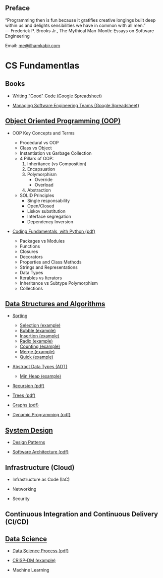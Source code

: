 ## Preface

“Programming then is fun because it gratifies creative longings built deep within us and delights sensibilities we have in common with all men.”
<br /> ― Frederick P. Brooks Jr., The Mythical Man-Month: Essays on Software Engineering

Email: [me@ilhamkabir.com](mailto:me@ilhamkabir.com?subject=[GitHub]%Coding-Sandbox)

# CS Fundamentlas

## Books

- <a href="https://docs.google.com/spreadsheets/d/15KFGI5mQGGKnKofPRN3ef_Iat7inz5rdVa6BcqfDTeg/edit#gid=1846067536">
    Writing "Good" Code (Google Spreadsheet)
</a> 

- <a href="https://docs.google.com/spreadsheets/d/15KFGI5mQGGKnKofPRN3ef_Iat7inz5rdVa6BcqfDTeg/edit#gid=0">
    Managing Software Engineering Teams (Google Spreadsheet)
</a>

## [Object Oriented Programming (OOP)](oop)

- OOP Key Concepts and Terms
    - Procedural vs OOP
    - Class vs Object
    - Instantiation vs Garbage Collection
    - 4 Pillars of OOP:
        1. Inheritance (vs Composition)
        2. Encapsuation 
        3. Polymorphism
            - Override
            - Overload
        4. Abstraction
    - SOLID Principles
        - Single responsability
        - Open/Closed
        - Liskov substitution
        - Interface segregation
        - Dependency Inversion

- [Coding Fundamentals, with Python (pdf)](coding_fundamentals/coding_fundamentals_w_python.pdf)
    - Packages vs Modules
    - Functions
    - Closures
    - Decorators
    - Properties and Class Methods
    - Strings and Representations
    - Data Types
    - Iterables vs Iterators
    - Inheritance vs Subtype Polymorphism
    - Collections

## [Data Structures and Algorithms](data_structures_and_algorithms)

- [Sorting](data_structures_and_algorithms/sorting/)
    - [Selection (example)](data_structures_and_algorithms/sorting/selection.py)
    - [Bubble (example)](data_structures_and_algorithms/sorting/bubble.py)
    - [Insertion (example)](data_structures_and_algorithms/sorting/insertion.py)
    - [Radix (example)](data_structures_and_algorithms/sorting/radix.py)
    - [Counting (example)](data_structures_and_algorithms/sorting/counting.py)
    - [Merge (example)](data_structures_and_algorithms/sorting/merge.py)
    - [Quick (example)](data_structures_and_algorithms/sorting/quick.py)

- [Abstract Data Types (ADT)](data_structures_and_algorithms/abstract_data_types/)
    - [Min Heap (example)](data_structures_and_algorithms/abstract_data_types/min_heap.py)

- [Recursion (pdf)](data_structures_and_algorithms/recursion.pdf)

- [Trees (pdf)](data_structures_and_algorithms/trees.pdf)

- [Graphs (pdf)](data_structures_and_algorithms/graphs.pdf)

- [Dynamic Programming (pdf)](data_structures_and_algorithms/dynamic_programming.pdf)

## [System Design](system_design)

- [Design Patterns](system_design/design_patterns)

- [Software Architecture (pdf)](system_design/software_architecture.pdf)

## Infrastructure (Cloud)

- Infrastructure as Code (IaC)

- Networking

- Security

## Continuous Integration and Continuous Delivery (CI/CD)

## [Data Science](data_science)

- [Data Science Process (pdf)](data_science/data_science_process.pdf)

- <a href="https://github.com/ilhamkabir/scorecard-analysis/blob/master/notebooks/complete-crisp-dm-process.ipynb">
    CRISP-DM (example)
</a>

- Machine Learning
